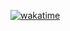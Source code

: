 <a href="https://wakatime.com/badge/user/6f9d9357-04e8-43a9-b82b-79a15ee09746/project/d7a292dc-f0aa-4c72-8f19-300f1ab3ed87"><img src="https://wakatime.com/badge/user/6f9d9357-04e8-43a9-b82b-79a15ee09746/project/d7a292dc-f0aa-4c72-8f19-300f1ab3ed87.svg" alt="wakatime"></a>
